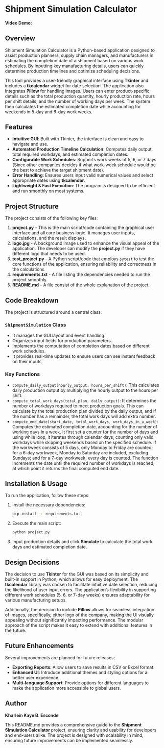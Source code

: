 # Shipment Simulation Calculator
#### Video Demo: <URL HERE>

## Overview
Shipment Simulation Calculator is a Python-based application designed to assist production planners, supply chain managers, and manufacturers in estimating the completion date of a shipment based on various work schedules. By inputting key manufacturing details, users can quickly determine production timelines and optimize scheduling decisions.

This tool provides a user-friendly graphical interface using **Tkinter** and includes a **tkcalendar** widget for date selection. The application also integrates **Pillow** for handling images. Users can enter product-specific details such as the total production quantity, hourly production rate, hours per shift details, and the number of working days per week. The system then calculates the estimated completion date while accounting for weekends in 5-day and 6-day work weeks.

## Features
- **Intuitive GUI**: Built with Tkinter, the interface is clean and easy to navigate and use.
- **Automated Production Timeline Calculation**: Computes daily output, total required workdays, and estimated completion dates.
- **Configurable Work Schedules**: Supports work weeks of 5, 6, or 7 days (Since other companies decides if what work-week schedule would be the best to achieve the target shipment date).
- **Error Handling**: Ensures users input valid numerical values and select appropriate dates using **tkcalendar**.
- **Lightweight & Fast Execution**: The program is designed to be efficient and run smoothly on most systems.

## Project Structure
The project consists of the following key files:

1. **project.py** - This is the main script/code containing the graphical user interface and all core business logic. It manages user inputs, calculations, and the result displays.
2. **logo.jpg** - A background image used to enhance the visual appeal of the application. The developer can modify the **project.py** if they have different logo that needs to be used.
3. **test_project.py** - A Python script/code that employs `pytest` to test the core functions of the application, ensuring reliability and correctness in the calculations.
4. **requirements.txt** - A file listing the dependencies needed to run the project smoothly.
5. **README.md** -  A file consist of the whole explanation of the project.

## Code Breakdown
The project is structured around a central class:

### `ShipmentSimulation` Class
- It manages the GUI layout and event handling.
- Organizes input fields for production parameters.
- Implements the computation of completion dates based on different work schedules.
- It provides real-time updates to ensure users can see instant feedback on their inputs.

### Key Functions
- `compute_daily_output(hourly_output, hours_per_shift)`: This calculates daily production output by multiplying the hourly output to the hours per shift.
- `compute_total_work_days(total_plan, daily_output)`: It determines the number of workdays required to meet production goals. This can calculate by the total production plan divided by the daily output, and if the number has a remainder, the total work days will add extra number.
- `compute_end_date(start_date, total_work_days, work_days_in_a_week)`: Computes the estimated completion date, accounting for the number of working days in a week. It first set a counter for the number of days and using while loop, it iterates through calendar days, counting only valid workdays while skipping weekends based on the specified schedule. If the workweek consists of 5 days, only Monday to Friday are counted; for a 6-day workweek, Monday to Saturday are included, excluding Sundays; and for a 7-day workweek, every day is counted. The function increments the date until the required number of workdays is reached, at which point it returns the final computed end date.

## Installation & Usage
To run the application, follow these steps:

1. Install the necessary dependencies:
   ```sh
   pip install -r requirements.txt
   ```
2. Execute the main script:
   ```sh
   python project.py
   ```
3. Input production details and click **Simulate** to calculate the total work days and estimated completion date.

## Design Decisions
The decision to use **Tkinter** for the GUI was based on its simplicity and built-in support in Python, which allows for easy deployment. The **tkcalendar** library was chosen to facilitate intuitive date selection, reducing the likelihood of user input errors. The application’s flexibility in supporting different work schedules (5, 6, or 7-day weeks) ensures adaptability for various manufacturing setups.

Additionally, the decision to include **Pillow** allows for seamless integration of images, specifically, either logo of the company, making the UI visually appealing without significantly impacting performance. The modular approach of the script makes it easy to extend with additional features in the future.

## Future Enhancements
Several improvements are planned for future releases:
- **Exporting Reports**: Allow users to save results in CSV or Excel format.
- **Enhanced UI**: Introduce additional themes and styling options for a better user experience.
- **Multi-language Support**: Provide options for different languages to make the application more accessible to global users.

## Author
**Kharlein Kaye B. Esconde**

This README.md provides a comprehensive guide to the **Shipment Simulation Calculator** project, ensuring clarity and usability for developers and end-users alike. The project is designed with scalability in mind, ensuring future improvements can be implemented seamlessly.

